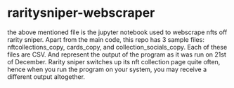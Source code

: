# raritysniper-webscraper 
the above mentioned file is the jupyter notebook used to webscrape nfts off rarity sniper. Apart from the main code, this repo has 3 sample files: nftcollections_copy,
cards_copy, and collection_socials_copy. Each of these files are CSV. And represent the output of the program as it was run on 21st of December. Rarity sniper switches up
its nft collection page quite often, hence when you run the program on your system, you may receive a different output altogether.

